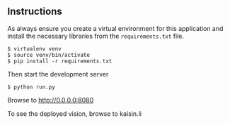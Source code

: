 ## Instructions
As always ensure you create a virtual environment for this application and install
the necessary libraries from the `requirements.txt` file.

```
$ virtualenv venv
$ source venv/bin/activate
$ pip install -r requirements.txt
```

Then start the development server

```
$ python run.py
```

Browse to http://0.0.0.0:8080

To see the deployed vision, browse to kaisin.li

